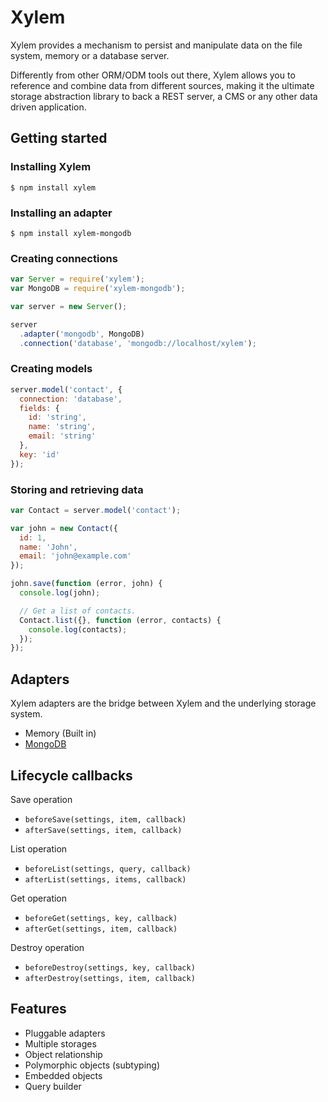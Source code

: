 # Xylem

Xylem provides a mechanism to persist and manipulate data on the file system, memory or a database server.

Differently from other ORM/ODM tools out there, Xylem allows you to reference and combine data from different sources, making it the ultimate storage abstraction library to back a REST server, a CMS or any other data driven application.

## Getting started

### Installing Xylem

    $ npm install xylem

### Installing an adapter

    $ npm install xylem-mongodb

### Creating connections

```js
var Server = require('xylem');
var MongoDB = require('xylem-mongodb');

var server = new Server();

server
  .adapter('mongodb', MongoDB)
  .connection('database', 'mongodb://localhost/xylem');
```

### Creating models

```js
server.model('contact', {
  connection: 'database',
  fields: {
    id: 'string',
    name: 'string',
    email: 'string'
  },
  key: 'id'
});
```

### Storing and retrieving data

```js
var Contact = server.model('contact');

var john = new Contact({
  id: 1,
  name: 'John',
  email: 'john@example.com'
});

john.save(function (error, john) {
  console.log(john);

  // Get a list of contacts.
  Contact.list({}, function (error, contacts) {
    console.log(contacts);
  });
});
```

## Adapters

Xylem adapters are the bridge between Xylem and the underlying storage system.

 - Memory (Built in)
 - [MongoDB](https://github.com/recidive/xylem-mongodb)

## Lifecycle callbacks

Save operation

 - ```beforeSave(settings, item, callback)```
 - ```afterSave(settings, item, callback)```

List operation

 - ```beforeList(settings, query, callback)```
 - ```afterList(settings, items, callback)```

Get operation

 - ```beforeGet(settings, key, callback)```
 - ```afterGet(settings, item, callback)```

Destroy operation

 - ```beforeDestroy(settings, key, callback)```
 - ```afterDestroy(settings, item, callback)```

## Features

 - Pluggable adapters
 - Multiple storages
 - Object relationship
 - Polymorphic objects (subtyping)
 - Embedded objects
 - Query builder
